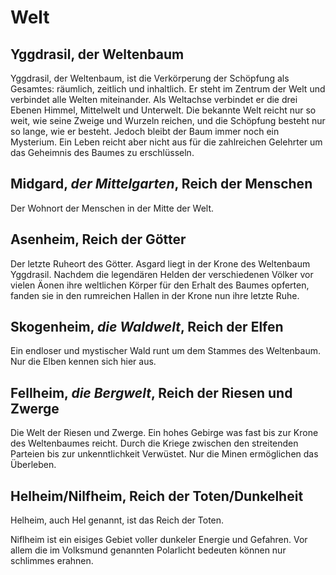 # Welt

## Yggdrasil, der Weltenbaum
Yggdrasil, der Weltenbaum, ist die Verkörperung der Schöpfung als Gesamtes: räumlich, zeitlich und inhaltlich. Er steht im Zentrum der Welt und verbindet alle Welten miteinander. Als Weltachse verbindet er die drei Ebenen Himmel, Mittelwelt und Unterwelt. Die bekannte Welt reicht nur so weit, wie seine Zweige und Wurzeln reichen, und die Schöpfung besteht nur so lange, wie er besteht. Jedoch bleibt der Baum immer noch ein Mysterium. Ein Leben reicht aber nicht aus für die zahlreichen Gelehrter um das Geheimnis des Baumes zu erschlüsseln.

## Midgard, *der Mittelgarten*, Reich der Menschen
Der Wohnort der Menschen in der Mitte der Welt. 

## Asenheim, Reich der Götter 
Der letzte Ruheort des Götter. Asgard liegt in der Krone des Weltenbaum Yggdrasil. Nachdem die legendären Helden der verschiedenen Völker vor vielen Äonen ihre weltlichen Körper für den Erhalt des Baumes opferten, fanden sie in den rumreichen Hallen in der Krone nun ihre letzte Ruhe. 

## Skogenheim, *die Waldwelt*, Reich der Elfen 
Ein endloser und mystischer Wald runt um dem Stammes des Weltenbaum. Nur die Elben kennen sich hier aus.

## Fellheim, *die Bergwelt*, Reich der Riesen und Zwerge
Die Welt der Riesen und Zwerge. Ein hohes Gebirge was fast bis zur Krone des Weltenbaumes reicht. Durch die Kriege zwischen den streitenden Parteien bis zur unkenntlichkeit Verwüstet. Nur die Minen ermöglichen das Überleben.

## Helheim/Nilfheim, Reich der Toten/Dunkelheit
Helheim, auch Hel genannt, ist das Reich der Toten.

Niflheim ist ein eisiges Gebiet voller dunkeler Energie und Gefahren. Vor allem die im Volksmund genannten Polarlicht bedeuten können nur schlimmes erahnen.
